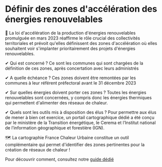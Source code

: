 # Définir des zones d'accélération des énergies renouvelables

🎯 La loi d'accélération de la production d'énergies renouvelables promulguée en mars 2023 réaffirme le rôle crucial des collectivités territoriales et prévoit qu'elles définissent des zones d'accélération où elles souhaitent voir s'implanter prioritairement des projets d'énergies renouvelables.

✔ Qui est concerné ? Ce sont les communes qui sont chargées de la définition de ces zones, après concertation avec leurs administrés

✔ A quelle échéance ? Ces zones doivent être remontées par les communes à leur référent préfectoral avant le 31 décembre 2023

✔ Sur quelles énergies doivent porter ces zones ? Toutes les énergies renouvelables sont concernées, y compris donc les énergies thermiques qui permettent d'alimenter des réseaux de chaleur.

✔ Quels sont les outils mis à disposition des élus ? Pour permettre aux élus de mener à bien cet exercice, un portail cartographique dédié a été conçu par le ministère de la Transition énergétique, le Cerema et l’Institut national de l’information géographique et forestière (IGN).

🗺 La cartographie France Chaleur Urbaine constitue un outil complémentaire qui permet d'identifier des zones pertinentes pour la création de réseaux de chaleur !

Pour découvrir comment, consultez notre [guide dédié](https://france-chaleur-urbaine.beta.gouv.fr/documentation/FCU\_zones\_acceleration\_ENR.pdf)
